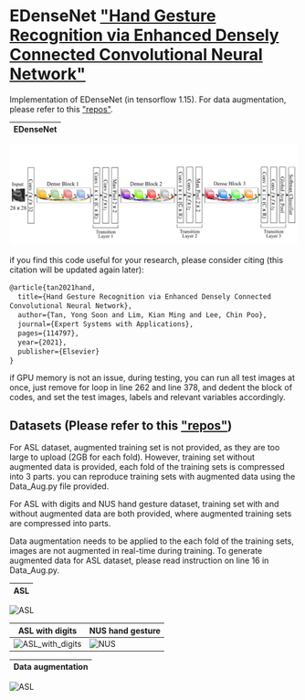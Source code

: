 # EDenseNet  ["Hand Gesture Recognition via Enhanced Densely Connected Convolutional Neural Network"](https://doi.org/10.1016/j.eswa.2021.114797)
Implementation of EDenseNet (in tensorflow 1.15). For data augmentation, please refer to this ["repos"](https://github.com/YongSoonTan/CNN-SPP). 


| EDenseNet                                                                                      
|---------------------------------------------------------------------------------------------------------
![EDenseNet](https://github.com/YongSoonTan/EDenseNet/blob/main/EDenseNet.jpg)

if you find this code useful for your research, please consider citing (this citation will be updated again later):

    @article{tan2021hand,
      title={Hand Gesture Recognition via Enhanced Densely Connected Convolutional Neural Network},
      author={Tan, Yong Soon and Lim, Kian Ming and Lee, Chin Poo},
      journal={Expert Systems with Applications},
      pages={114797},
      year={2021},
      publisher={Elsevier}
    }
    
if GPU memory is not an issue, during testing, you can run all test images at once, just remove for loop in line 262 and line 378, and dedent the block of codes, and set the test images, labels and relevant variables accordingly. 

 ## Datasets (Please refer to this ["repos"](https://github.com/YongSoonTan/CNN-SPP))
 
 For ASL dataset, augmented training set is not provided, as they are too large to upload (2GB for each fold). However, training set without augmented data is provided, each fold of the training sets is compressed into 3 parts. you can reproduce training sets with augmented data using the Data_Aug.py file provided.
 
 For ASL with digits and NUS hand gesture dataset, training set with and without augmented data are both provided, where augmented training sets are compressed into parts.
 
 Data augmentation needs to be applied to the each fold of the training sets, images are not augmented in real-time during training. 
 To generate augmented data for ASL dataset, please read instruction on line 16 in Data_Aug.py.

| ASL                                                                                              
|---------------------------------------------------------------------------------------------------------
![ASL](https://github.com/YongSoonTan/CNN-SPP/blob/main/ASL.jpg)

| ASL with digits                                                                                               | NUS hand gesture                                            
|---------------------------------------------------------------------------------------------------------|------------------------------------------------------------------------
| ![ASL_with_digits](https://github.com/YongSoonTan/CNN-SPP/blob/main/ASL_with_digits.jpg) | ![NUS](https://github.com/YongSoonTan/CNN-SPP/blob/main/NUS.jpg) |

| Data augmentation                                                                                              
|---------------------------------------------------------------------------------------------------------
![ASL](https://github.com/YongSoonTan/CNN-SPP/blob/main/Data_Augmentation.jpg)
